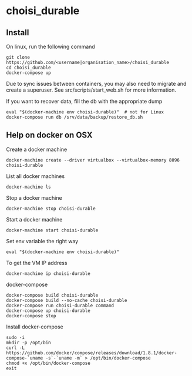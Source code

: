 # choisi_durable

## Install

On linux, run the following command

```
git clone https://github.com/<username|organisation_name>/choisi_durable
cd choisi_durable
docker-compose up
```

Due to sync issues between containers, you may also need to migrate and create a superuser. See src/scripts/start_web.sh for more information.


If you want to recover data, fill the db with the appropriate dump

```
eval "$(docker-machine env choisi-durable)"  # not for Linux
docker-compose run db /srv/data/backup/restore_db.sh
```

## Help on docker on OSX

Create a docker machine

```
docker-machine create --driver virtualbox --virtualbox-memory 8096 choisi-durable
```

List all docker machines

```
docker-machine ls
```

Stop a docker machine

```
docker-machine stop choisi-durable
```

Start a docker machine

```
docker-machine start choisi-durable
```
Set env variable the right way

```
eval "$(docker-machine env choisi-durable)"
```

To get the VM IP address

```
docker-machine ip choisi-durable
```

docker-compose

```
docker-compose build choisi-durable
docker-compose build --no-cache choisi-durable
docker-compose run choisi-durable command
docker-compose up choisi-durable
docker-compose stop
```

Install docker-compose

```
sudo -i
mkdir -p /opt/bin
curl -L https://github.com/docker/compose/releases/download/1.8.1/docker-compose-`uname -s`-`uname -m` > /opt/bin/docker-compose
chmod +x /opt/bin/docker-compose
exit
```
